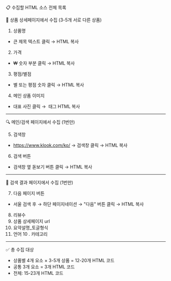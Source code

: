 📋 수집할 HTML 소스 전체 목록

  🎯 상품 상세페이지에서 수집 (3-5개 서로 다른 상품)

  1. 상품명

  - 큰 제목 텍스트 클릭 → HTML 복사

  2. 가격

  - ₩ 숫자 부분 클릭 → HTML 복사

  3. 평점/별점

  - 별 또는 평점 숫자 클릭 → HTML 복사

  4. 메인 상품 이미지

  - 대표 사진 클릭 → <img> 태그 HTML 복사

  ---
  🔍 메인/검색 페이지에서 수집 (1번만)

   5. 검색창

  - https://www.klook.com/ko/ → 검색창 클릭 → HTML 복사

  6. 검색 버튼

  - 검색창 옆 돋보기 버튼 클릭 → HTML 복사

  ---
  📄 검색 결과 페이지에서 수집 (1번만)

  7. 다음 페이지 버튼

  - 서울 검색 후 → 하단 페이지네이션 → "다음" 버튼 클릭 → HTML 복사

  8. 리뷰수
  9. 상품 상세페이지 url 
  10. 요약설명_토글형식
  11. 언어
10 . 카테고리 
  ---
  ✅ 총 수집 대상

  - 상품별 4개 요소 × 3-5개 상품 = 12-20개 HTML 코드
  - 공통 3개 요소 = 3개 HTML 코드
  - 전체: 15-23개 HTML 코드
